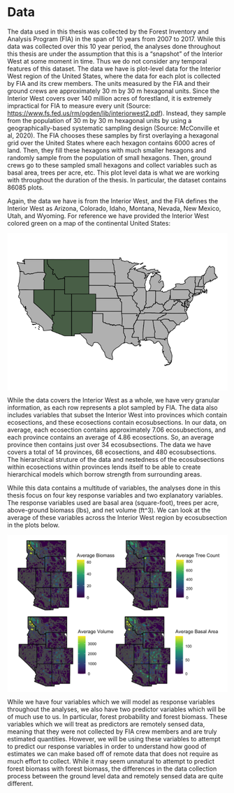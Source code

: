 
# Data

The data used in this thesis was collected by the Forest Inventory and
Analysis Program (FIA) in the span of 10 years from 2007 to 2017. While
this data was collected over this 10 year period, the analyses done
throughout this thesis are under the assumption that this is a
“snapshot” of the Interior West at some moment in time. Thus we do
not consider any temporal features of this dataset. The data we have is
plot-level data for the Interior West region of the United States, where
the data for each plot is collected by FIA and its crew members. The
units measured by the FIA and their ground crews are approximately 30 m
by 30 m hexagonal units. Since the Interior West covers over 140 million
acres of forestland, it is extremely impractical for FIA to measure
every unit (Source:
<https://www.fs.fed.us/rm/ogden/lib/interiorwest2.pdf>). Instead, they
sample from the population of 30 m by 30 m hexagonal units by using a
geographically-based systematic sampling design (Source: McConville et
al, 2020). The FIA chooses these samples by first overlaying a hexagonal
grid over the United States where each hexagon contains 6000 acres of
land. Then, they fill these hexagons with much smaller hexagons and
randomly sample from the population of small hexagons. Then, ground
crews go to these sampled small hexagons and collect variables such as
basal area, trees per acre, etc. This plot level data is what we are
working with throughout the duration of the thesis. In particular, the
dataset contains 86085 plots.

Again, the data we have is from the Interior West, and the FIA defines
the Interior West as Arizona, Colorado, Idaho, Montana, Nevada, New
Mexico, Utah, and Wyoming. For reference we have provided the Interior
West colored green on a map of the continental United
States:

<img src="data_files/figure-gfm/unnamed-chunk-1-1.png" style="display: block; margin: auto;" />

While the data covers the Interior West as a whole, we have very
granular information, as each row represents a plot sampled by FIA. The
data also includes variables that subset the Interior West into
provinces which contain ecosections, and these ecosections contain
ecosubsections. In our data, on average, each ecosection contains
approximately 7.06 ecosubsections, and each province contains an average
of 4.86 ecosections. So, an average province then contains just over 34
ecosubsections. The data we have covers a total of 14 provinces, 68
ecosections, and 480 ecosubsections. The hierarchical struture of the
data and nestedness of the ecosubsections within ecosections within
provinces lends itself to be able to create hierarchical models which
borrow strength from surrounding areas.

While this data contains a multitude of variables, the analyses done in
this thesis focus on four key response variables and two explanatory
variables. The response variables used are basal area (square-foot),
trees per acre, above-ground biomass (lbs), and net volume (ft^3). We
can look at the average of these variables across the Interior West
region by ecosubsection in the plots
below.

<img src="data_files/figure-gfm/unnamed-chunk-2-1.png" width="672" style="display: block; margin: auto;" />

While we have four variables which we will model as response variables
throughout the analyses, we also have two predictor variables which will
be of much use to us. In particular, forest probability and forest
biomass. These variables which we will treat as predictors are remotely
sensed data, meaning that they were not collected by FIA crew members
and are truly estimated quantities. However, we will be using these
variables to attempt to predict our response variables in order to
understand how good of estimates we can make based off of remote data
that does not require as much effort to collect. While it may seem
unnatural to attempt to predict forest biomass with forest biomass, the
differences in the data collection process between the ground level data
and remotely sensed data are quite different.
